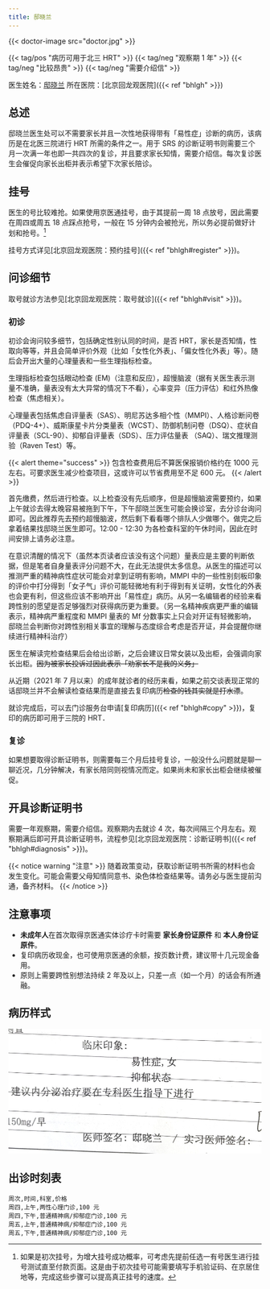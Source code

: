 ```yaml
---
title: 邸晓兰
---
```


{{< doctor-image src="doctor.jpg" >}}

{{< tag/pos "病历可用于北三 HRT" >}} {{< tag/neg "观察期 1 年" >}} {{< tag/neg "比较昂贵" >}} {{< tag/neg "需要介绍信" >}}

医生姓名：[邸晓兰](https://www.haodf.com/doctor/11007.html)
所在医院：[北京回龙观医院]({{< ref "bhlgh" >}})

## 总述

邸晓兰医生处可以不需要家长并且一次性地获得带有「易性症」诊断的病历，该病历是在北医三院进行 HRT 所需的条件之一。用于 SRS 的诊断证明书则需要三个月一次满一年也即一共四次的复诊，并且要求家长知情，需要介绍信。每次复诊医生会催促向家长出柜并表示希望下次家长陪诊。

## 挂号

医生的号比较难抢。如果使用京医通挂号，由于其提前一周 18 点放号，因此需要在周四或周五 18 点踩点抢号，一般在 15 分钟内会被抢光，所以务必提前做好计划和抢号。[^1]

挂号方式详见[北京回龙观医院：预约挂号]({{< ref "bhlgh#register" >}})。

## 问诊细节

取号就诊方法参见[北京回龙观医院：取号就诊]({{< ref "bhlgh#visit" >}})。

### 初诊

初诊会询问较多细节，包括确定性别认同的时间，是否 HRT，家长是否知情，性取向等等，并且会简单评价外观（比如「女性化外表」、「偏女性化外表」等）。随后会开出大量的心理量表和一些生理指标检查。

生理指标检查包括眼动检查 (EM)（注意和反应），超慢脑波（据有关医生表示测量不准确，量表没有太大异常的情况下不看），心率变异（压力评估）和红外热像检查（焦虑相关）。

心理量表包括焦虑自评量表（SAS）、明尼苏达多相个性（MMPI）、人格诊断问卷（PDQ-4+）、威斯康星卡片分类量表（WCST）、防御机制问卷（DSQ）、症状自评量表（SCL-90）、抑郁自评量表（SDS）、压力评估量表 （SAQ）、瑞文推理测验（Raven Test）等。

{{< alert theme="success" >}}
包含检查费用后不算医保报销价格约在 1000 元左右。可要求医生减少检查项目，这或许可以节省费用至不足 600 元。
{{< /alert >}}

首先缴费，然后进行检查。以上检查没有先后顺序，但是超慢脑波需要预约，如果上午就诊去得太晚容易被拖到下午，下午邸晓兰医生可能会换诊室，去分诊台询问即可。因此推荐先去预约超慢脑波，然后剩下看看哪个排队人少做哪个。做完之后拿着结果找邸晓兰医生即可。12:00 - 12:30 为各检查科室的午休时间，因此在时间安排上请务必注意。

在意识清醒的情况下（虽然本页读者应该没有这个问题）量表应是主要的判断依据，但是笔者自身量表评分问题不大，在此无法提供太多信息。从医生的描述可以推测严重的精神病性症状可能会对拿到证明有影响，MMPI 中的一些性别刻板印象的评价中打分得到「女子气」评价可能轻微地有利于得到有关证明，女性化的外表也会更有利，但这些应该不影响开出「易性症」病历。从另一名编辑者的经验来看跨性别的愿望是否足够强烈对获得病历更为重要。（另一名精神疾病更严重的编辑表示，精神病严重程度和 MMPI 量表的 Mf 分数事实上只会对开证有轻微影响，邸晓兰会判断你对跨性别相关事宜的理解与态度综合考虑是否开证，并会提醒你继续进行精神科治疗）

医生在解读完检查结果后会给出诊断，之后会建议日常女装以及出柜，会强调向家长出柜。~~因为被家长投诉过因此表示「劝家长不是我的义务」~~

从近期（2021 年 7 月以来）的成年就诊者的经历来看，如果之前交谈表现正常的话邸晓兰并不会解读检查结果而是直接去复印病历~~检查的钱其实就是打水漂~~。

就诊完成后，可以去门诊服务台申请[复印病历]({{< ref "bhlgh#copy" >}})，复印的病历即可用于三院的 HRT．

### 复诊

如果想要取得诊断证明书，则需要每三个月后挂号复诊，一般没什么问题就是聊一聊近况，几分钟解决，有家长陪同则视情况而定。如果尚未和家长出柜会继续被催促。

## 开具诊断证明书

需要一年观察期，需要介绍信。观察期内去就诊 4 次，每次间隔三个月左右。观察期满后即可开具诊断证明书，流程参见[北京回龙观医院：诊断证明书]({{< ref "bhlgh#diagnosis" >}})。

{{< notice warning "注意" >}}
随着政策变动，获取诊断证明书所需的材料也会发生变化。可能会需要父母知情同意书、染色体检查结果等。请务必与医生提前沟通，备齐材料。
{{< /notice >}}

## 注意事项

- **未成年人**在首次取得京医通实体诊疗卡时需要 **家长身份证原件** 和 **本人身份证原件**。
- 复印病历收现金，也可使用京医通的余额，按页数计费，建议带十几元现金备用。
- 原则上需要跨性别想法持续 2 年及以上，只差一点（如一个月）的话会有所通融。

## 病历样式

![病历](proof.jpg)

## 出诊时刻表

```csv
周次,时间,科室,价格
周四,上午,两性心理门诊,100 元
周四,下午,普通精神病/抑郁症门诊,100 元
周五,上午,普通精神病/抑郁症门诊,100 元
周五,下午,普通精神病/抑郁症门诊,100 元
```

[^1]: 如果是初次挂号，为增大挂号成功概率，可考虑先提前任选一有号医生进行挂号测试直至付款页面。这是由于初次挂号可能需要填写手机验证码、在京居住地等，完成这些步骤可以提高真正挂号的速度。
